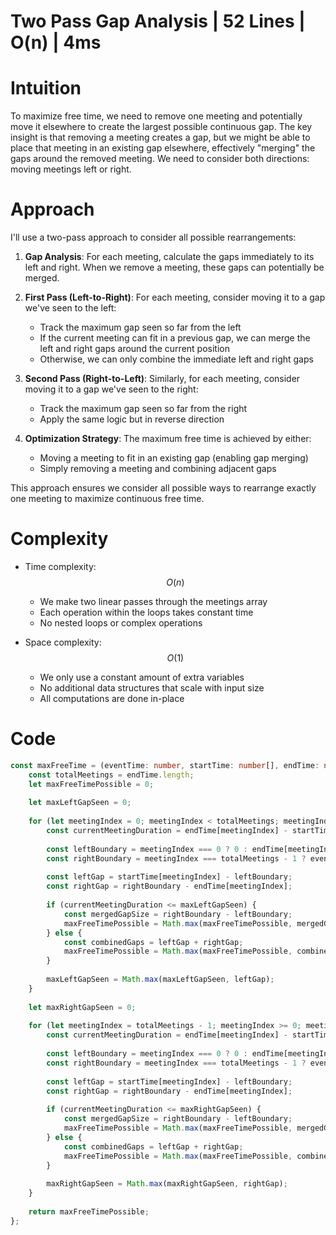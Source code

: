 # Two Pass Gap Analysis | 52 Lines | O(n) | 4ms

# Intuition
To maximize free time, we need to remove one meeting and potentially move it elsewhere to create the largest possible continuous gap. The key insight is that removing a meeting creates a gap, but we might be able to place that meeting in an existing gap elsewhere, effectively "merging" the gaps around the removed meeting. We need to consider both directions: moving meetings left or right.

# Approach
I'll use a two-pass approach to consider all possible rearrangements:

1. **Gap Analysis**: For each meeting, calculate the gaps immediately to its left and right. When we remove a meeting, these gaps can potentially be merged.

2. **First Pass (Left-to-Right)**: For each meeting, consider moving it to a gap we've seen to the left:
   - Track the maximum gap seen so far from the left
   - If the current meeting can fit in a previous gap, we can merge the left and right gaps around the current position
   - Otherwise, we can only combine the immediate left and right gaps

3. **Second Pass (Right-to-Left)**: Similarly, for each meeting, consider moving it to a gap we've seen to the right:
   - Track the maximum gap seen so far from the right
   - Apply the same logic but in reverse direction

4. **Optimization Strategy**: The maximum free time is achieved by either:
   - Moving a meeting to fit in an existing gap (enabling gap merging)
   - Simply removing a meeting and combining adjacent gaps

This approach ensures we consider all possible ways to rearrange exactly one meeting to maximize continuous free time.

# Complexity
- Time complexity: $$O(n)$$
  - We make two linear passes through the meetings array
  - Each operation within the loops takes constant time
  - No nested loops or complex operations

- Space complexity: $$O(1)$$
  - We only use a constant amount of extra variables
  - No additional data structures that scale with input size
  - All computations are done in-place

# Code
```typescript []
const maxFreeTime = (eventTime: number, startTime: number[], endTime: number[]): number => {
    const totalMeetings = endTime.length;
    let maxFreeTimePossible = 0;
    
    let maxLeftGapSeen = 0;
    
    for (let meetingIndex = 0; meetingIndex < totalMeetings; meetingIndex++) {
        const currentMeetingDuration = endTime[meetingIndex] - startTime[meetingIndex];
        
        const leftBoundary = meetingIndex === 0 ? 0 : endTime[meetingIndex - 1];
        const rightBoundary = meetingIndex === totalMeetings - 1 ? eventTime : startTime[meetingIndex + 1];
        
        const leftGap = startTime[meetingIndex] - leftBoundary;
        const rightGap = rightBoundary - endTime[meetingIndex];
        
        if (currentMeetingDuration <= maxLeftGapSeen) {
            const mergedGapSize = rightBoundary - leftBoundary;
            maxFreeTimePossible = Math.max(maxFreeTimePossible, mergedGapSize);
        } else {
            const combinedGaps = leftGap + rightGap;
            maxFreeTimePossible = Math.max(maxFreeTimePossible, combinedGaps);
        }
        
        maxLeftGapSeen = Math.max(maxLeftGapSeen, leftGap);
    }
    
    let maxRightGapSeen = 0;
    
    for (let meetingIndex = totalMeetings - 1; meetingIndex >= 0; meetingIndex--) {
        const currentMeetingDuration = endTime[meetingIndex] - startTime[meetingIndex];
        
        const leftBoundary = meetingIndex === 0 ? 0 : endTime[meetingIndex - 1];
        const rightBoundary = meetingIndex === totalMeetings - 1 ? eventTime : startTime[meetingIndex + 1];
        
        const leftGap = startTime[meetingIndex] - leftBoundary;
        const rightGap = rightBoundary - endTime[meetingIndex];
        
        if (currentMeetingDuration <= maxRightGapSeen) {
            const mergedGapSize = rightBoundary - leftBoundary;
            maxFreeTimePossible = Math.max(maxFreeTimePossible, mergedGapSize);
        } else {
            const combinedGaps = leftGap + rightGap;
            maxFreeTimePossible = Math.max(maxFreeTimePossible, combinedGaps);
        }
        
        maxRightGapSeen = Math.max(maxRightGapSeen, rightGap);
    }
    
    return maxFreeTimePossible;
};
```